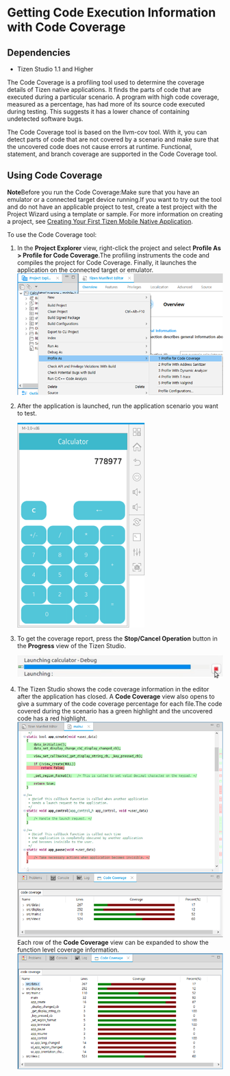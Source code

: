 # Getting Code Execution Information with Code Coverage
## Dependencies

- Tizen Studio 1.1 and Higher

The Code Coverage is a profiling tool used to determine the coverage details of Tizen native applications. It finds the parts of code that are executed during a particular scenario. A program with high code coverage, measured as a percentage, has had more of its source code executed during testing. This suggests it has a lower chance of containing undetected software bugs.

The Code Coverage tool is based on the llvm-cov tool. With it, you can detect parts of code that are not covered by a scenario and make sure that the uncovered code does not cause errors at runtime. Functional, statement, and branch coverage are supported in the Code Coverage tool.

## Using Code Coverage

**Note**Before you run the Code Coverage:Make sure that you have an emulator or a connected target device running.If you want to try out the tool and do not have an applicable project to test, create a test project with the Project Wizard using a template or sample. For more information on creating a project, see [Creating Your First Tizen Mobile Native Application](../../../org.tizen.training/html/native/mobile/first_app_mn.htm).

To use the Code Coverage tool:

1. In the **Project Explorer** view, right-click the project and select **Profile As > Profile for Code Coverage**.The profiling instruments the code and compiles the project for Code Coverage. Finally, it launches the application on the connected target or emulator.![Profiling the application](./media/code_coverage_profile.png)

2. After the application is launched, run the application scenario you want to test.

   ![Application running](./media/code_coverage_run.png)

3. To get the coverage report, press the **Stop/Cancel Operation** button in the **Progress** view of the Tizen Studio.

   ![Stop/Cancel Operation button](./media/code_coverage_end.png)

4. The Tizen Studio shows the code coverage information in the editor after the application has closed. A **Code Coverage** view also opens to give a summary of the code coverage percentage for each file.The code covered during the scenario has a green highlight and the uncovered code has a red highlight.![Code Coverage result](./media/code_coverage_result.png)Each row of the **Code Coverage** view can be expanded to show the function level coverage information.![Code Coverage result on a function level](./media/code_coverage_result2.png)